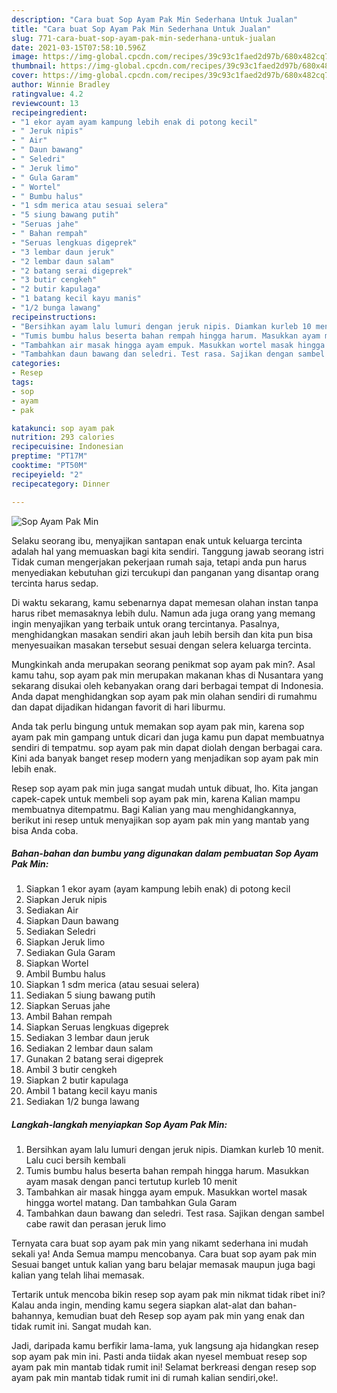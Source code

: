 ```yaml
---
description: "Cara buat Sop Ayam Pak Min Sederhana Untuk Jualan"
title: "Cara buat Sop Ayam Pak Min Sederhana Untuk Jualan"
slug: 771-cara-buat-sop-ayam-pak-min-sederhana-untuk-jualan
date: 2021-03-15T07:58:10.596Z
image: https://img-global.cpcdn.com/recipes/39c93c1faed2d97b/680x482cq70/sop-ayam-pak-min-foto-resep-utama.jpg
thumbnail: https://img-global.cpcdn.com/recipes/39c93c1faed2d97b/680x482cq70/sop-ayam-pak-min-foto-resep-utama.jpg
cover: https://img-global.cpcdn.com/recipes/39c93c1faed2d97b/680x482cq70/sop-ayam-pak-min-foto-resep-utama.jpg
author: Winnie Bradley
ratingvalue: 4.2
reviewcount: 13
recipeingredient:
- "1 ekor ayam ayam kampung lebih enak di potong kecil"
- " Jeruk nipis"
- " Air"
- " Daun bawang"
- " Seledri"
- " Jeruk limo"
- " Gula Garam"
- " Wortel"
- " Bumbu halus"
- "1 sdm merica atau sesuai selera"
- "5 siung bawang putih"
- "Seruas jahe"
- " Bahan rempah"
- "Seruas lengkuas digeprek"
- "3 lembar daun jeruk"
- "2 lembar daun salam"
- "2 batang serai digeprek"
- "3 butir cengkeh"
- "2 butir kapulaga"
- "1 batang kecil kayu manis"
- "1/2 bunga lawang"
recipeinstructions:
- "Bersihkan ayam lalu lumuri dengan jeruk nipis. Diamkan kurleb 10 menit. Lalu cuci bersih kembali"
- "Tumis bumbu halus beserta bahan rempah hingga harum. Masukkan ayam masak dengan panci tertutup kurleb 10 menit"
- "Tambahkan air masak hingga ayam empuk. Masukkan wortel masak hingga wortel matang. Dan tambahkan Gula Garam"
- "Tambahkan daun bawang dan seledri. Test rasa. Sajikan dengan sambel cabe rawit dan perasan jeruk limo"
categories:
- Resep
tags:
- sop
- ayam
- pak

katakunci: sop ayam pak 
nutrition: 293 calories
recipecuisine: Indonesian
preptime: "PT17M"
cooktime: "PT50M"
recipeyield: "2"
recipecategory: Dinner

---
```



![Sop Ayam Pak Min](https://img-global.cpcdn.com/recipes/39c93c1faed2d97b/680x482cq70/sop-ayam-pak-min-foto-resep-utama.jpg)

Selaku seorang ibu, menyajikan santapan enak untuk keluarga tercinta adalah hal yang memuaskan bagi kita sendiri. Tanggung jawab seorang istri Tidak cuman mengerjakan pekerjaan rumah saja, tetapi anda pun harus menyediakan kebutuhan gizi tercukupi dan panganan yang disantap orang tercinta harus sedap.

Di waktu  sekarang, kamu sebenarnya dapat memesan olahan instan tanpa harus ribet memasaknya lebih dulu. Namun ada juga orang yang memang ingin menyajikan yang terbaik untuk orang tercintanya. Pasalnya, menghidangkan masakan sendiri akan jauh lebih bersih dan kita pun bisa menyesuaikan masakan tersebut sesuai dengan selera keluarga tercinta. 



Mungkinkah anda merupakan seorang penikmat sop ayam pak min?. Asal kamu tahu, sop ayam pak min merupakan makanan khas di Nusantara yang sekarang disukai oleh kebanyakan orang dari berbagai tempat di Indonesia. Anda dapat menghidangkan sop ayam pak min olahan sendiri di rumahmu dan dapat dijadikan hidangan favorit di hari liburmu.

Anda tak perlu bingung untuk memakan sop ayam pak min, karena sop ayam pak min gampang untuk dicari dan juga kamu pun dapat membuatnya sendiri di tempatmu. sop ayam pak min dapat diolah dengan berbagai cara. Kini ada banyak banget resep modern yang menjadikan sop ayam pak min lebih enak.

Resep sop ayam pak min juga sangat mudah untuk dibuat, lho. Kita jangan capek-capek untuk membeli sop ayam pak min, karena Kalian mampu membuatnya ditempatmu. Bagi Kalian yang mau menghidangkannya, berikut ini resep untuk menyajikan sop ayam pak min yang mantab yang bisa Anda coba.

<!--inarticleads1-->

##### Bahan-bahan dan bumbu yang digunakan dalam pembuatan Sop Ayam Pak Min:

1. Siapkan 1 ekor ayam (ayam kampung lebih enak) di potong kecil
1. Siapkan  Jeruk nipis
1. Sediakan  Air
1. Siapkan  Daun bawang
1. Sediakan  Seledri
1. Siapkan  Jeruk limo
1. Sediakan  Gula Garam
1. Siapkan  Wortel
1. Ambil  Bumbu halus
1. Siapkan 1 sdm merica (atau sesuai selera)
1. Sediakan 5 siung bawang putih
1. Siapkan Seruas jahe
1. Ambil  Bahan rempah
1. Siapkan Seruas lengkuas digeprek
1. Sediakan 3 lembar daun jeruk
1. Sediakan 2 lembar daun salam
1. Gunakan 2 batang serai digeprek
1. Ambil 3 butir cengkeh
1. Siapkan 2 butir kapulaga
1. Ambil 1 batang kecil kayu manis
1. Sediakan 1/2 bunga lawang




<!--inarticleads2-->

##### Langkah-langkah menyiapkan Sop Ayam Pak Min:

1. Bersihkan ayam lalu lumuri dengan jeruk nipis. Diamkan kurleb 10 menit. Lalu cuci bersih kembali
1. Tumis bumbu halus beserta bahan rempah hingga harum. Masukkan ayam masak dengan panci tertutup kurleb 10 menit
1. Tambahkan air masak hingga ayam empuk. Masukkan wortel masak hingga wortel matang. Dan tambahkan Gula Garam
1. Tambahkan daun bawang dan seledri. Test rasa. Sajikan dengan sambel cabe rawit dan perasan jeruk limo




Ternyata cara buat sop ayam pak min yang nikamt sederhana ini mudah sekali ya! Anda Semua mampu mencobanya. Cara buat sop ayam pak min Sesuai banget untuk kalian yang baru belajar memasak maupun juga bagi kalian yang telah lihai memasak.

Tertarik untuk mencoba bikin resep sop ayam pak min nikmat tidak ribet ini? Kalau anda ingin, mending kamu segera siapkan alat-alat dan bahan-bahannya, kemudian buat deh Resep sop ayam pak min yang enak dan tidak rumit ini. Sangat mudah kan. 

Jadi, daripada kamu berfikir lama-lama, yuk langsung aja hidangkan resep sop ayam pak min ini. Pasti anda tiidak akan nyesel membuat resep sop ayam pak min mantab tidak rumit ini! Selamat berkreasi dengan resep sop ayam pak min mantab tidak rumit ini di rumah kalian sendiri,oke!.

